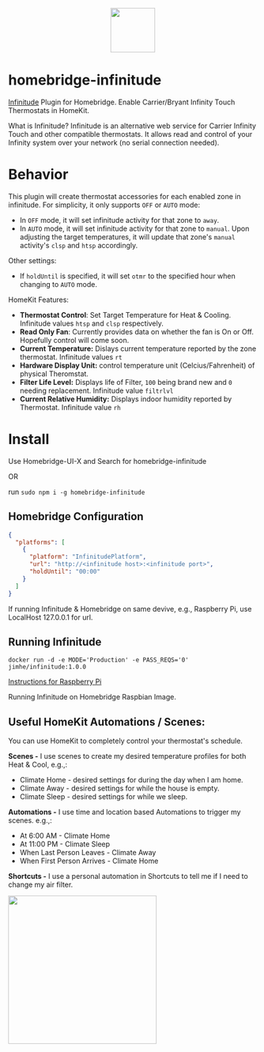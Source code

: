 <p align="center"> <a href="https://github.com/nebulous/infinitude"><img src="https://user-images.githubusercontent.com/8211291/131715404-6aa429a1-6a57-447c-b1b6-7ac84ee79977.jpg" height=90></a></p>

# homebridge-infinitude
[Infinitude](https://github.com/nebulous/infinitude) Plugin for Homebridge. Enable Carrier/Bryant Infinity Touch Thermostats in HomeKit.

What is Infinitude? Infinitude is an alternative web service for Carrier Infinity Touch and other compatible thermostats. It allows read and control of your Infinity system over your network (no serial connection needed).

# Behavior
This plugin will create thermostat accessories for each enabled zone in infinitude. For simplicity, it only supports `OFF` or `AUTO` mode:
 - In `OFF` mode, it will set infinitude activity for that zone to `away`.
 - In `AUTO` mode, it will set infinitude activity for that zone to `manual`. Upon adjusting the target temperatures,
 it will update that zone's `manual` activity's `clsp` and `htsp` accordingly.
 
Other settings:
 - If `holdUntil` is specified, it will set `otmr` to the specified hour when changing to `AUTO` mode.

HomeKit Features:
- **Thermostat Control**: Set Target Temperature for Heat & Cooling. Infinitude values `htsp` and `clsp` respectively.
- **Read Only Fan**: Currently provides data on whether the fan is On or Off. Hopefully control will come soon.
- **Current Temperature:** Dislays current temperature reported by the zone thermostat. Infinitude values `rt`
- **Hardware Display Unit:** control temperature unit (Celcius/Fahrenheit) of physical Theromstat.
- **Filter Life Level:** Displays life of Filter, `100` being brand new and `0` needing replacement. Infinitude value `filtrlvl`
- **Current Relative Humidity:** Displays indoor humidity reported by Thermostat. Infinitude value `rh`

# Install

Use Homebridge-UI-X and Search for homebridge-infinitude

OR

run `sudo npm i -g homebridge-infinitude`

## Homebridge Configuration
```json
{
  "platforms": [
    {
      "platform": "InfinitudePlatform",
      "url": "http://<infinitude host>:<infinitude port>",
      "holdUntil": "00:00"
    }
  ]
}
```

If running Infinitude & Homebridge on same devive, e.g., Raspberry Pi, use LocalHost 127.0.0.1 for url.

## Running Infinitude
```
docker run -d -e MODE='Production' -e PASS_REQS='0' jimhe/infinitude:1.0.0
```
[Instructions for Raspberry Pi](https://github.com/nebulous/infinitude/wiki/Installing-Infinitude-on-Raspberry-PI-(raspbian))

Running Infinitude on Homebridge Raspbian Image.

## Useful HomeKit Automations / Scenes:
You can use HomeKit to completely control your thermostat's schedule.

**Scenes -** I use scenes to create my desired temperature profiles for both Heat & Cool, e.g.,:

- Climate Home - desired settings for during the day when I am home.
- Climate Away - desired settings for while the house is empty.
- Climate Sleep - desired settings for while we sleep.

**Automations -** I use time and location based Automations to trigger my scenes. e.g.,:
- At 6:00 AM - Climate Home
- At 11:00 PM - Climate Sleep
- When Last Person Leaves - Climate Away
- When First Person Arrives - Climate Home

**Shortcuts -** I use a personal automation in Shortcuts to tell me if I need to change my air filter.

<img src="https://user-images.githubusercontent.com/8211291/114083700-52a7e180-987d-11eb-8b2c-5287763a8e1c.PNG" width=300>
